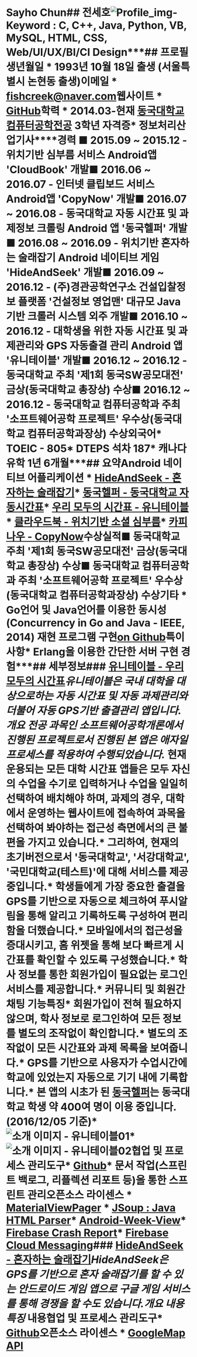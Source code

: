 # Sayho Chun## 전세호![Profile_img](https://github.com/sayhoChun/sayhoChun.github.io/raw/master/%EC%97%AC%EA%B6%8C%EC%82%AC%EC%A7%84.JPG)- Keyword : C, C++, Java, Python, VB, MySQL, HTML, CSS, Web/UI/UX/BI/CI Design***## 프로필**생년월일** * 1993년 10월 18일 출생 (서울특별시 논현동 출생)**이메일** * fishcreek@naver.com**웹사이트** * [GitHub](https://github.com/sayhoChun)**학력** * **2014.03-현재** [동국대학교 컴퓨터공학전공](https://cse.dongguk.edu) 3학년 **자격증*** **정보처리산업기사****경력** ■ **2015.09 ~ 2015.12** - 위치기반 심부름 서비스 Android앱 'CloudBook' 개발■ **2016.06 ~ 2016.07** - 인터넷 클립보드 서비스 Android앱 'CopyNow' 개발■ **2016.07 ~ 2016.08** - 동국대학교 자동 시간표 및 과제정보 크롤링 Android 앱 '동국헬퍼' 개발■ **2016.08 ~ 2016.09** - 위치기반 혼자하는 술래잡기 Android 네이티브 게임 'HideAndSeek' 개발■ **2016.09 ~ 2016.12** - (주)경관공학연구소 건설입찰정보 플랫폼 '건설정보 영업맨' 대규모 Java 기반 크롤러 시스템 외주 개발■ **2016.10 ~ 2016.12** - 대학생을 위한 자동 시간표 및 과제관리와 GPS 자동출결 관리 Android 앱 '유니테이블' 개발■ **2016.12 ~ 2016.12** - 동국대학교 주최 '제1회 동국SW공모대전' 금상(동국대학교 총장상) 수상■ **2016.12 ~ 2016.12** - 동국대학교 컴퓨터공학과 주최 '소프트웨어공학 프로젝트' 우수상(동국대학교 컴퓨터공학과장상) 수상**외국어*** **TOEIC** - 805* DTEPS 석차 187* 캐나다 유학 1년 6개월***## 요약**Android 네이티브 어플리케이션** * [HideAndSeek - 혼자하는 술래잡기](https://play.google.com/store/apps/details?id=com.now.seek.and.hide.hideandseek)* [동국헬퍼 - 동국대학교 자동시간표](https://play.google.com/store/apps/details?id=com.planner.dgu.dguplan)* [우리 모두의 시간표 - 유니테이블](https://play.google.com/store/apps/details?id=com.dgu.table.univ.univtable)* [클라우드북 - 위치기반 소셜 심부름](https://play.google.com/store/apps/details?id=com.CBook.CB.cloudbook)* [카피나우 - CopyNow](https://play.google.com/store/apps/details?id=com.clipboard.copynow)**수상실적**■ 동국대학교 주최 '제1회 동국SW공모대전' 금상(동국대학교 총장상) 수상■ 동국대학교 컴퓨터공학과 주최 '소프트웨어공학 프로젝트' 우수상(동국대학교 컴퓨터공학과장상) 수상**기타** * Go언어 및 Java언어를 이용한 동시성(Concurrency in Go and Java - IEEE, 2014) 재현 프로그램 구현[on Github](https://github.com/yjham2002/ConcurrencyTest_Java)**특이사항*** Erlang을 이용한 간단한 서버 구현 경험***## 세부정보### [유니테이블 - 우리 모두의 시간표](https://play.google.com/store/apps/details?id=com.dgu.table.univ.univtable)*유니테이블은 국내 대학을 대상으로하는 자동 시간표 및 자동 과제관리와 더불어 자동 GPS기반 출결관리 앱입니다.***개요*** 전공 과목인 소프트웨어공학개론에서 진행된 프로젝트로서 진행된 본 앱은 애자일 프로세스를 적용하여 수행되었습니다.* 현재 운용되는 모든 대학 시간표 앱들은 모두 자신의 수업을 수기로 입력하거나 수업을 일일히 선택하여 배치해야 하며, 과제의 경우, 대학에서 운영하는 웹사이트에 접속하여 과목을 선택하여 봐야하는 접근성 측면에서의 큰 불편을 가지고 있습니다.* 그리하여, 현재의 초기버전으로서 '동국대학교', '서강대학교', '국민대학교(테스트)'에 대해 서비스를 제공 중입니다.* 학생들에게 가장 중요한 출결을 GPS를 기반으로 자동으로 체크하여 푸시알림을 통해 알리고 기록하도록 구성하여 편리함을 더했습니다.* 모바일에서의 **접근성**을 증대시키고, 홈 위젯을 통해 보다 빠르게 시간표를 확인할 수 있도록 구성했습니다.* 학사 정보를 통한 회원가입이 필요없는 로그인 서비스를 제공합니다.* 커뮤니티 및 회원간 채팅 기능**특징*** 회원가입이 전혀 필요하지 않으며, 학사 정보로 로그인하여 모든 정보를 별도의 조작없이 확인합니다.* 별도의 조작없이 모든 시간표와 과제 목록을 보여줍니다.* GPS를 기반으로 사용자가 수업시간에 학교에 있었는지 자동으로 기기 내에 기록합니다.* 본 앱의 시초가 된 [동국헬퍼](https://play.google.com/store/apps/details?id=com.planner.dgu.dguplan)는 동국대학교 학생 약 400여 명이 이용 중입니다. (2016/12/05 기준)* ![소개 이미지 - 유니테이블01](https://lh3.googleusercontent.com/puvsoAkEUTYZwNr_GwsgPQPHeLLuHaogEFFmptNezUJvaxovBTama9QoUIWBdrxGKRBS=h900)* ![소개 이미지 - 유니테이블02](https://fbcdn-sphotos-e-a.akamaihd.net/hphotos-ak-xtp1/v/t1.0-9/11143539_1631924167044007_5431670694314137520_n.jpg?oh=dea16b5ff1c2601d1b400a1927560dcb&oe=5607C5C6&__gda__=1442807520_2d3107a0083218110785262cca45eff5)**협업 및 프로세스 관리도구*** [Github](https://github.com/yjham2002/UnivTable)* 문서 작업(스프린트 백로그, 리플렉션 리포트 등)을 통한 스프린트 관리**오픈소스 라이센스** * [MaterialViewPager](https://github.com/florent37/MaterialViewPager) * [JSoup : Java HTML Parser](https://jsoup.org)* [Android-Week-View](https://github.com/alamkanak/Android-Week-View)* [Firebase Crash Report](https://firebase.google.com)* [Firebase Cloud Messaging](https://firebase.google.com)### [HideAndSeek - 혼자하는 술래잡기](https://play.google.com/store/apps/details?id=com.now.seek.and.hide.hideandseek)*HideAndSeek은 GPS를 기반으로 혼자 술래잡기를 할 수 있는 안드로이드 게임 앱으로 구글 게임 서비스를 통해 경쟁을 할 수도 있습니다.***개요*** 내용**특징*** 내용**협업 및 프로세스 관리도구*** [Github](https://github.com/yjham2002/HideAndSeek)**오픈소스 라이센스** * [GoogleMap API](https://console.developers.google.com/)
